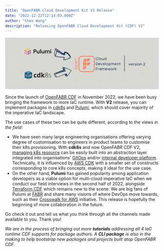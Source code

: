 ```yaml
---
title: "OpenFABR Cloud Development Kit V2 Release"
date: "2022-12-22T12:14:03.000Z"
author: "Chen Wang"
description: "Releasing OpenFABR Cloud Development Kit (CDF) V2"
---
```


![OpenFABR CDF V2 Release Image](./openfabr-cdf-v2-release-1500x500.png)

Since the launch of [OpenFABR CDF](https://github.com/openfabr/cdf) in November 2022, we have been busy bringing the framework to more IaC runtime. With **V2** release, you can implement packages in [cdk8s](https://cdk8s.io/) and [Pulumi](https://pulumi.com), which should cover majority of the imperative IaC landscape. 

The use cases of these two can be quite different, according to the views *in the field*:
- We have seen many large engineering organisations offering varying degree of customisation to engineers in product teams to customise their k8s provisioning. With **cdk8s** and now OpenFABR CDF V2, [managing k8s resource](https://kubernetes.io/docs/concepts/cluster-administration/manage-deployment/) can be easily built into an abstraction layer integrated into organisations' [GitOps](https://www.gitops.tech/) and/or [internal developer platform](https://internaldeveloperplatform.org/). Technically, it is influenced by [AWS CDK](https://aws.amazon.com/cdk/) with a smaller set of constructs corresponding to core k8s concepts, making it ideal for the use case. 
- On the other hand, **Pulumi** has gained popularity among application developers as a viable option for multi-cloud imperative IaC when we conduct our field interviews in the second half of 2022, alongside [Terraform CDF](https://developer.hashicorp.com/terraform/cdktf) which remains new to the scene. We are big fans of Pulumi at [FABR](https://fabrhq.com) and share many visions of where DevOps move towards, such as their [Crosswalk for AWS](https://www.pulumi.com/docs/guides/crosswalk/aws/) initiative. This release is hopefully the beginning of more collaboration in the future. 

Go check it out and tell us what you think through all the channels made available to you. Thank you!

*We are in the process of bringing out more **tutorials** addressing all 4 IaC runtime CDF supports for package authors. A **CLI package** is also in the making to help bootstrap new packages and projects built atop OpenFABR CDF.*



